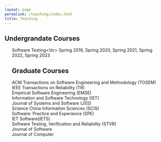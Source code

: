 ```yaml
---
layout: page
permalink: /teaching/index.html
title: Teaching
---
```


## Undergrandate Courses 
<UL style="LIST-STYLE-TYPE: none">
<LI>Software Testing<\br>
Spring 2019, Spring 2020, Spring 2021, Spring 2022, Spring 2023</LI>
  
## Graduate Courses
  
<LI>ACM Transactions on Software Engineering and Methodology (TOSEM)</LI> 
<LI>IEEE Transactions on Reliability (TR)</LI>
<LI>Empirical Software Engineering (EMSE)</LI>
<LI>Information and Software Technology (IST)</LI>
<LI>Journal of Systems and Software (JSS)</LI>
<LI>Science China Information Sciences (SCIS)</LI>
<LI>Software: Practice and Experience (SPE)</LI>
<LI>IET Software(IETS)</LI>
<LI>Software Testing, Verification and Reliability (STVR)</LI>
<LI>Journal of Software</LI>
<LI>Journal of Computer</LI>
 </UL>
